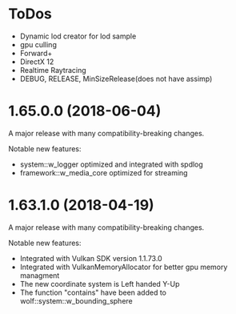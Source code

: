 # ToDos
- Dynamic lod creator for lod sample
- gpu culling
- Forward+
- DirectX 12
- Realtime Raytracing
- DEBUG, RELEASE, MinSizeRelease(does not have assimp)


# 1.65.0.0 (2018-06-04)
A major release with many compatibility-breaking changes.

Notable new features:
- system::w_logger optimized and integrated with spdlog 
- framework::w_media_core optimized for streaming

# 1.63.1.0 (2018-04-19)

A major release with many compatibility-breaking changes.

Notable new features:
- Integrated with Vulkan SDK version 1.1.73.0
- Integrated with VulkanMemoryAllocator for better gpu memory managment
- The new coordinate system is Left handed Y-Up 
- The function "contains" have been added to wolf::system::w_bounding_sphere
